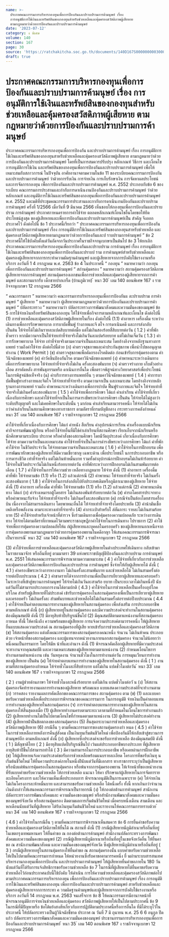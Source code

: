 ```yaml
---
name: >-
  ประกาศคณะกรรมการบริหารกองทุนเพื่อการป้องกันและปราบปรามการค้ามนุษย์ เรื่อง
  การอนุมัติการใช้เงินและทรัพย์สินของกองทุนสำหรับช่วยเหลือและคุ้มครองสวัสดิภาพผู้เสียหาย
  ตามกฎหมายว่าด้วยการป้องกันและปราบปรามการค้ามนุษย์
date: '2023-07-12'
category: ง พิเศษ
volume: 140
section: 167
page: 30
source: 'https://ratchakitcha.soc.go.th/documents/140D167S0000000003000.pdf'
draft: true
---
```


# ประกาศคณะกรรมการบริหารกองทุนเพื่อการป้องกันและปราบปรามการค้ามนุษย์ เรื่อง การอนุมัติการใช้เงินและทรัพย์สินของกองทุนสำหรับช่วยเหลือและคุ้มครองสวัสดิภาพผู้เสียหาย ตามกฎหมายว่าด้วยการป้องกันและปราบปรามการค้ามนุษย์

ประกาศคณะกรรมการบริหารกองทุนเพื่อการป้องกัน และปราบปรามการค้ามนุษย์ เรื่อง การอนุมัติการใช้เงินและทรัพย์สินของกองทุนสาหรับช่วยเหลือและคุ้มครองสวัสดิภาพผู้เสียหาย ตามกฎหมายว่าด้วยการป้องกันและปราบปรามการค้ามนุษย์ โดยที่เป็นการสมควรปรับปรุง หลักเกณฑ์ วิธีการ และเงื่อนไขการอนุมัติการใช้เงิน และทรัพย์สินของกองทุนเพื่อการป้องกันและปราบปรามการค้ามนุษย์ เพื่อให้เหมาะสมกับสภาวการณ์ ในปัจจุบัน อาศัยอานาจตามความในข้อ 11 ของระเบียบคณะกรรมการป้องกันและปราบปรามการค้ามนุษย์ ว่าด้วยการรับเงิน การจ่ายเงิน การเก็บรักษาเงิน การจัดหาผลประโยชน์ และการจัดการกองทุน เพื่อการป้องกันและปราบปรามการค้ามนุษย์ พ.ศ. 2552 ประกอบกับข้อ 6 ของระเบียบ คณะกรรมการประสานและกำกับการดาเนินงานป้องกันและปราบปรามการค้ามนุษย์ ว่าด้วยหลักเกณฑ์ และอนุมัติการใช้เงินและทรัพย์สินของกองทุนเพื่อการป้องกันและปราบปรามการค้ามนุษย์ พ.ศ. 2552 และมติที่ประชุมคณะกรรมการประสานและกากับการดาเนินงานป้องกันและปราบปราม การค้ามนุษย์ ครั้งที่ 1/2566 เมื่อวันที่ 9 มีนาคม 2566 เห็นชอบให้กองทุนเพื่อการป้องกันและปราบปราม การค้ามนุษย์ ประกาศกาหนดรายการค่าใช้จ่าย ตลอดหลักเกณฑ์เงื่อนไขอื่นโดยขอให้ยึดประโยชน์สูงสุด ของผู้เสียหายและเพื่อการป้องกันและปราบปรามการค้ามนุษย์เป็น สำคัญ จึงออกประกาศไว้ ดังต่อไปนี้ ข้อ 1 ประกาศนี้เรียกว่า “ ประกาศคณะกรรมการบริหารกองทุนเพื่อการป้องกัน และปราบปรามการค้ามนุษย์ เรื่อง การอนุมัติการใช้เงินและทรัพย์สินของกองทุนสาหรับช่วยเหลือ และคุ้มครองสวัสดิภาพผู้เสียหายตามกฎหมายว่าด้วยการป้องกันและป ราบปรามการค้ามนุษย์ ” ข้อ 2 ประกาศนี้ให้ใช้บังคับตั้งแต่วันถัดจากวันประกาศในราชกิจจานุเบกษาเป็นต้นไป ข้อ 3 ให้ยกเลิกประกาศคณะกรรมการบริหารกองทุนเพื่อการป้องกันและปราบปราม การค้ามนุษย์ เรื่อง การอนุมัติการใช้เงินและทรัพย์สินของกองทุนเพื่อการป้องกันและปราบป ราม การค้ามนุษย์สำหรับช่วยเหลือและคุ้มครองผู้เสียหายจากการกระทำความผิดฐานค้ามนุษย์ และผู้เสียหายจากการบังคับใช้แรงงานหรือบริการ ลงวันที่ 1 4 กรกฎาคม พ.ศ. 2563 ข้อ 4 ในประกาศนี้ “ กองทุน ” หมายความว่า กองทุนเพื่อการป้องกันและปราบปรามการค้ามนุษย์ “ สถำนคุ้มครอง ” หมายความว่า สถานคุ้มครองสวัสดิภาพผู้เสียหายจากการค้ามนุษย์ สถานคุ้มครองเอกชนเพื่อการช่วยเหลือและคุ้มครองผู้เสียหายจากการค้ามนุษย์ และสถานแรกรับ เด็กชายปากเกร็ด (บ้านภูมิเวท) ้ หนา 30 ่ เลม 140 ตอนพิเศษ 167 ง ราชกิจจานุเบกษา 12 กรกฎาคม 2566

“ คณะกรรมการ ” หมายความว่า คณะกรรมการบริหารกองทุนเพื่อการป้องกันแ ละปราบปราม การค้ามนุษย์ “ ผู้เสียหาย ” หมายความว่า ผู้เสียหายตามกฎหมายว่าด้วยการป้องกันและปราบปรามการค้ามนุษย์ “ ปลัดกระทรวง ” หมายความว่า ปลัดกระทรวงการพัฒนาสังคมและความมั่นคงของมนุษย์ ข้อ 5 การใช้จ่ายเงินหรือทรัพย์สินของกองทุน ให้ใช้จ่ายเพื่อกิจการตามหลักเกณฑ์และเงื่อนไข ดังต่อไปนี้ (1) การช่วยเหลือและคุ้มครองสวัสดิภาพผู้เสียหายในเรื่อง ดังต่อไปนี้ (1.1) ค่าอาหาร เครื่องดื่ม ระหว่างเดินทางเพื่อการรักษาพยาบาล การบาบัดฟื้นฟู ร่างกายและจิ ตใจ การดาเนินคดี และการส่งกลับ เป็นต้น ให้จ่ายได้ไม่เกินรายละแปดสิบบาทต่อมื้อ แต่ไม่เกินสองร้อยสี่สิบบาทต่อวัน ( 1.2 ) ค่าที่พักชั่วคราว หากมีความจาเป็นให้จ่ายเท่าที่จ่ายจริงไม่เกินวันละแปดร้อยบาท แต่ไม่เกินเจ็ดวัน ( 1.3 ) ค่าการรักษาพยาบาล ให้จ่าย เท่าที่จ่ายจริงตามความจำเป็นและเหมาะสม โดยอ้างอิงจากหลักฐานทางการแพทย์ รวมถึงค่าใช้จ่าย ดังต่อไปนี้ด้วย (ก) ค่าตรวจสุขภาพและค่าประกันสุขภาพ เพื่อนำไปขออนุญาตทำงาน ( Work Permit ) (ข) ค่าตรวจสุขภาพเพื่อคัดกรองโรคติดต่อ ก่อนเข้ารับการคุ้มครองตาม คำวินิจฉัยของแพทย์ (ค) ค่าวัคซีนป้องกันโรค ตามคาวินิจฉัยของแพทย์ (ง) ค่าพาหนะระหว่างเดินทางเพื่อการรักษาพยาบาล ให้จ่ายเท่าที่จ่ายจริงไม่เกิน ครั้งละสองพันบาท (จ) ค่าตรวจร่างกาย เก็บตัวอย่างเลือด สารคัดหลั่ง สารพันธุกรรมหรือ ดาเนินการอื่นใด เพื่อตรวจพิสูจน์ทางวิทยาศาสตร์เพื่อประโยชน์ในการพิสูจน์ข้อเท็จจริง (ฉ) ค่าบริการทางการแพทย์อื่น ๆ ตามคาวินิจฉัยของแพทย์ ( 1.4 ) ค่าการบาบัดฟื้นฟูทางร่างกายและจิตใจ ให้จ่ายเท่าที่จ่ายจริง ตามความจาเป็น และเหมาะสม โดยอ้างอิงจากหลักฐานทางการแพทย์ รวมถึง ค่าพาหนะระหว่างเดินทางเพื่อการบำบัด ฟื้นฟูร่างกายและจิตใจ ให้จ่ายเท่าที่จ่ายจริงไม่เกินครั้งละสองพันบาท ( 1.5 ) ค่าใช้จ่ายเพื่อการศึกษา ได้แก่ ค่าเล่าเรียน ค่าใช้จ่ายที่เกี่ยวเนื่องกับการศึกษา และค่าใช้จ่ายที่จาเป็นในการดารงชีพระหว่างการศึกษา เป็นต้น ให้จ่ายได้ไม่สูงกว่าระดับปริญญาตรี และไม่เคยศึกษาในระดับนั้น ๆ มาก่อน ค่าเล่าเรียนตามวรรคหนึ่ง ให้จ่ายได้ไม่เกินกว่าค่าเล่าเรียนในสถานศึกษาของทางราชการ ตามอัตราที่กรมบัญชีกลาง กระทรวงการคลังกำหนด ้ หนา 31 ่ เลม 140 ตอนพิเศษ 167 ง ราชกิจจานุเบกษา 12 กรกฎาคม 2566

ค่าใช้จ่ายที่เกี่ยวเนื่องกับการศึกษา ได้แก่ ค่าหนัง สือเรียน ค่าอุปกรณ์การเรียน ค่าเครื่องแบบนักเรียน ค่ากิจกรรมพัฒนาผู้เรียน หรือค่าใช้จ่ายอื่นที่มิใช่ค่าเล่าเรียนที่สถานศึกษา เรียกเก็บจากนักเรียนหรือนักศึกษาตามระเบียบ ประกาศ หรือคำสั่งของสถานศึกษา โดยมีวัตถุประสงค์ เกี่ยวเนื่องกับการศึกษา ให้จ่าย ตามความจำเป็นและเหมาะสม ค่าใช้จ่ายที่จำเป็นในการดำรงชีพระหว่างการศึกษา ได้แก่ ค่าที่พัก ค่าใช้จ่าย ในชีวิตประจำวัน ให้จ่ายตามความจำเป็นและเหมาะสม ( 1.6 ) ค่าใช้จ่ายในการฝึกอบรม เพื่อการพัฒนาทักษะของผู้เสียหายให้มีความเชี่ยวชาญ เฉพาะด้าน เพื่อประโยชน์ใ นการประกอบอาชีพ หรือการดารงชีวิต เท่าที่จ่ายจริง แต่ไม่เกินห้าหมื่นบาท รวมทั้งค่าอุปกรณ์การฝึกอบรมไม่เกินห้าร้อยบาท ค่าใช้จ่ายในชีวิตประจาวันไม่เกินหนึ่งร้อยบาทต่อวัน ค่าที่พักระหว่างการฝึกอบรมไม่เกินสามพันบาทต่อเดือน ( 1.7 ) ค่าใช้จ่ายในการให้ความช่วย เหลือทางกฎหมาย ให้จ่าย ดังนี้ (1) ค่าอาหาร เครื่องดื่ม ค่าที่พัก ให้จ่ายตามข้อ (1.1) หรือ (1.2) แล้วแต่กรณี (2) ค่าพาหนะ ให้จ่ายเท่าที่จ่ายจริง ไม่เกินครั้งละสองพันบาท ( 1.8 ) ค่าใช้จ่ายในการส่งกลับไปยังประเทศเดิมหรือภูมิลาเนาของผู้เสียหาย ให้จ่าย ดังนี้ (1) ค่าอาหาร เครื่องดื่ม ค่าที่พัก ให้จ่ายตามข้อ (1.1) หรือ (1.2) แล้วแต่กรณี (2) ค่าพาหนะเดินทาง ได้แก่ (ก) ค่าจ้างเหมารถตู้โดยสาร ไม่เกินสองพันห้าร้อยบาทต่อวัน (ข) ค่ารถโดยสารประจาทางหรือค่าพาหนะรับจ้าง ให้จ่ายเท่าที่จ่ายจริง ไม่เกินครั้งละสองพันบาท (ค) กรณีจำเป็นต้องโดยสารเครื่องบิน เนื่องจากไม่สามารถเดินทาง โดยพาหนะอื่นได้ ให้จ่ายเท่าที่จ่ายจริงโดยประหยัด (3) ค่าน้ามันเชื้อเพลิงหรือพลังงาน ตามระยะทางเท่าที่จ่ายจริง (4) ค่ากระเป๋าสำหรับใ ส่สัมภาระ รายละไม่เกินสามร้อยบาท (5) ค่าใช้จ่ายสำหรับเจ้าหน้าที่ตำรวจ ซึ่งร่วมเดินทางเพื่อคุ้มครองความปลอดภัย ระหว่างการเดินทาง ให้จ่ายได้ตามอัตราที่กาหนดไว้ตามพระราชกฤษฎีกาค่าใช้จ่ายในการเดินทาง ไปราชการ (2) ค่าใช้จ่ายเพื่อการคุ้มครองความปลอดภัยให้แ ก่ผู้เสียหายและบุคคลในครอบครัว ของผู้เสียหายนอกเหนือจากการคุ้มครองพยานตามกฎหมายว่าด้วยการคุ้มครองพยานในคดีอาญา ให้เสนอคณะกรรมการพิจารณาเป็นรายกรณี ้ หนา 32 ่ เลม 140 ตอนพิเศษ 167 ง ราชกิจจานุเบกษา 12 กรกฎาคม 2566

(3) ค่าใช้จ่ายเพื่อการช่วยเหลือและคุ้มครองสวัสดิภาพผู้เสียหายในต่างประเทศให้เดินทาง กลับเข้ามาในราชอาณาจักร หรือถิ่นที่อยู่ ตามมาตรา 39 แห่งพระราชบัญญัติป้องกันและปราบปราม การค้ามนุษย์ พ.ศ. 2551 ให้เสนอคณะกรรมการพิจารณาตามความเหมาะสม ( 4 ) ค่าใช้จ่ายที่เกี่ยวกับการช่วยเหลือและคุ้มครองสวัสดิภาพเพื่อการป้องกันและปราบปราม การค้ามนุษย์ ซึ่งจ่ายให้กับผู้เสียหายได้ ดังนี้ ( 4.1 ) ค่าครองชีพระหว่างการหางานทา ไม่เกินครั้งละสามพันบาท และช่วยเหลือได้ ไม่เกินสามครั้งต่อรายต่อปีงบประมาณ ( 4.2 ) ค่าขาดรายได้จากการทำงานเพื่อเป็นการเยียวยาผู้เสียหายและครอบครัว ในระหว่างที่เข้าสู่ขบวนการค้ามนุษย์ ให้จ่ายไม่เกินวันละสามร้อ ยบาท เป็นระยะเวลาไม่เกินหนึ่งปี นับแต่วันที่ไม่สามารถประกอบการงานได้ตามปกติ ( 4.3 ) ค่าใช้จ่ายในการช่วยเหลือเป็นเครื่องอุปโภคบริโภค สำหรับผู้เสียหายที่ไม่ประสงค์ เข้ารับการคุ้มครองในสถานคุ้มครองเพื่อเป็นการเยียวยาผู้เสียหายและครอบครัว ไม่เกินครั้งละ สำมพันบาทและช่วยเหลือได้ไม่เกินสามครั้งต่อรายต่อปีงบประมาณ ( 4.4 ) ค่าใช้จ่ายเป็นค่าตอบแทนการทางานของผู้เสียหายในสถานคุ้มครอง เพื่อส่งเสริม การประกอบอาชีพ ตามหลักเกณฑ์ ดังนี้ (ก) ผู้เสียหายอยู่ในสถานคุ้มครอง และมีความประสงค์จะทำงานในสถานคุ้มครอง ต้องมีคุณสมบัติ ดังนี้ (1) มีอายุสิบห้าปีบริบูรณ์ขึ้นไป (2) มีคุณสมบัติตามตาแหน่งงานที่สถานคุ้มครองกาหนด ทั้งนี้ ให้คานึงถึง ความพร้อมของผู้เสียหาย การแจ้งความประสงค์ตามวรรคหนึ่ง ให้ผู้เสียหายยื่นแบบแสดงความประสงค์ ณ สถานคุ้มครองที่ผู้เสีย หายเข้ารับการช่วยเหลือและคุ้มครองสวัสดิภาพ (ข) ให้สถานคุ้มครอง แต่งตั้งคณะกรรมการของสถานคุ้มครองคณะหนึ่ง จำนวน ไม่เกินห้าคน ประกอบด้วย เจ้าหน้าที่ของสถานคุ้มครอง และผู้แทนจากหน่วยงานภายนอกสถานคุ้มครอง จำนวนไม่น้อยกว่าหนึ่งคนเป็นกรรมการ โดยให้มีห น้าที่และอำนาจ ดังนี้ (1) พิจารณาคัดเลือกผู้เสียหายที่มีความประสงค์จะทางานจากคุณสมบัติ และความเหมาะสมของผู้เสียหายตามตาแหน่งงาน (2) กำหนดเงื่อนไขการทำงานตามตำแหน่งงาน เช่น วันหยุดงาน จำนวนชั่วโมงในการทำงานต่อวัน การหมุนเวียนการทำงานของผู้เสียหาย เป็นต้น (ค) ให้จ่ายค่าตอบแทนการทำงานของผู้เสียหายในสถานคุ้มครอง ดังนี้ ( 1 ) งานตามที่สถานคุ้มครองกำหนด ให้จ่ายชั่วโมงละยี่สิบห้าบาท แต่ไม่เกิน แปดชั่วโมงต่อวัน ้ หนา 33 ่ เลม 140 ตอนพิเศษ 167 ง ราชกิจจานุเบกษา 12 กรกฎาคม 2566

( 2 ) งานผู้ช่วยด้านภาษา ให้จ่ายชั่วโมงละหนึ่งร้อยบาท แต่ไม่เกิน แปดชั่วโมงต่อวั น (ง) ให้สถานคุ้มครองจัดทำรายงานผลการทำงานของผู้เสียหาย พร้อมแนบ แบบแสดงความประสงค์ที่จะทำงานตาม (ก) วรรคสอง รายงานผลการคัดเลือกของคณะกรรมการของ สถานคุ้มครอง ตาม (ข) (1) และแบบคาขอรับความช่วยเหลือเพื่อประกอบการพิจารณาของคณะกรรมการ ในการอนุมัติ จ่ายเงินเป็นค่าตอบแทนการทำงานของผู้เสียหายในสถานคุ้มครอง (จ) การจ่ายค่าตอบแทนการทางานของผู้เสียหายในสถานคุ้มครองให้สิ้นสุดลงเมื่อ (1) ผู้เสียหายทำงานครบตามระยะเวลาตามที่กำหนดในเงื่อนไขการทำงานแล้ว (2) ผู้เสียหายทำงานไม่เป็นไปตามเงื่อนไขที่กำหนดตามตาแหน่งงาน (3) ผู้เสียหายไม่ประสงค์ทำงาน (4) ผู้เสียหายฝ่าฝืนข้อตกลงของสถานคุ้มครอง (5) สิ้นสุดกระบวนการช่วยเหลือและคุ้มครองสวัสดิภาพผู้เสียหาย (6) กรณีอื่น ๆ ตามที่คณะกรรมการของสถานคุ้มครองกำ หนด ( 4.5 ) ค่าใช้จ่ายในการช่วยเหลือภายหลังการคืนสู่สังคม เป็นเงินทุนเริ่มต้นชีวิตใหม่ เพื่อป้องกันมิให้กลับเข้าสู่ขบวนการค้ามนุษย์อีก ตามหลักเกณฑ์ ดังนี้ (ก) ผู้เสียหายซึ่งประสงค์จะขอรับการช่วยเหลือ ต้องมีคุณสมบัติ ดังนี้ ( 1 ) มีสัญชาติไทย ( 2 ) มีอายุสิบแปดปีบริบูรณ์ขึ้นไป เว้นแต่ประกอบอาชีพบางประเภท ที่ผู้เสียหายอายุสิบห้าปีขึ้นไปสามารถทำได้ ( 3 ) มีความสามารถในการประกอบอาชีพ หรือเคยผ่านการฝึกอาชีพ (ข) ให้ผู้เสียหายแจ้งความประสงค์ขอรับการช่วยเหลือพร้อมแนบรายละเอียด โครงการที่ขอรับเงินทุ นเริ่มต้นชีวิตใหม่ ให้ยื่นความประสงค์ภายในหนึ่งปีนับแต่วันที่มีเอกสาร ทางราชการระบุว่าเป็นผู้เสียหาย หรือนับแต่พ้นการคุ้มครองในสถานคุ้มครอง หรือพ้นจากการคุ้มครองพยาน ให้เจ้าหน้าที่ของหน่วยงานที่รับแบบคำขอรับความช่วยเหลือ ให้การช่วยเหลือ แนะนา ให้คา ปรึกษาแก่ผู้เสียหายในการจัดทารายละเอียดโครงการ และให้ความเห็นเพื่อประกอบการ พิจารณาอนุมัติเป็นการเฉพาะราย (ค) ให้จ่ายเงินไม่เกินโครงการละห้าหมื่นบาท และสามารถขอรับความช่วยเหลือ ได้หนึ่งครั้ง ทั้งนี้ หากเกินกว่าจำนวนเงินดังกล่าวให้เสนอคณะกรรมการพิจารณาเป็นรายกรณี (ง) ให้กองต่อต้านการค้ามนุษย์ สานักงานปลัดกระทรวงการพัฒนาสังคมและ ความมั่นคงของมนุษย์ หรือสำนักงานพัฒนาสังคมและความมั่นคงของมนุษย์จังหวัด หรือสถานคุ้มครอง ติดตามผลการเริ่มต้นชีวิตใหม่ เมื่อครบหนึ่งเดือน สามเดือน และหกเดือนนับแต่วันที่ผู้เสียหาย ได้รับเงินทุนเริ่มต้นชีวิตใหม่ และรายงานให้คณะกรรมการทราบด้วย ้ หนา 34 ่ เลม 140 ตอนพิเศษ 167 ง ราชกิจจานุเบกษา 12 กรกฎาคม 2566

( 4.6 ) ค่าใช้จ่ายในกรณีอื่น ๆ ตามที่คณะกรรมการพิจารณาเห็นสมควร ข้อ 6 การยื่นคำขอรับความช่วยเหลือและคุ้มครองสวัสดิภาพให้ยื่นได้ ณ สถานที่ ดังนี้ (1) กรณีผู้เสียหายมีภูมิลำเนาหรือถิ่นที่อยู่ในเขตกรุงเทพมหานคร ให้ยื่นคำขอ ณ กองต่อต้านการค้ามนุษย์ สำนักงานปลัดกระทรวงการพัฒนาสังคมและความมั่นคงของมนุษย์ (2) กรณีผู้เสียหายมีภูมิลาเนาหรือถิ่นที่อยู่ในเขตจังหวัดอื่น ให้ยื่นคาขอ ณ สานักงานพัฒนาสังคม และความมั่นคงของมนุษย์จังหวัด ซึ่งผู้เสียหายมีภูมิลำเนาหรือถิ่นที่อยู่ ( 3 ) กรณีผู้เสียหายอยู่ในสถานคุ้มครองให้ยื่นคำขอ ณ สถานคุ้มครองนั้น แบบคำขอรับความช่วยเหลือ ให้เป็นไปตามที่คณะกรรมการกำหนด ให้หน่วยงานซึ่งรับคาขอตามวรรคหนึ่ง ยื่ นผ่านระบบสารสนเทศบริหารงานกองทุนเพื่อการป้องกัน และปราบปรามการค้ามนุษย์ ให้ผู้เสียหายยื่นคำขอภายใน 180 วัน นับแต่วันที่ได้รับการแจ้งสิทธิการขอรับความช่วยเหลือ ข้อ 7 ในกรณีที่ผู้เสียหายได้ยื่นคาขอรับความช่วยเหลือไว้ก่อนประกาศฉบับนี้ใช้บังคับ ให้ดำเนิน การให้ความช่วยเหลือและคุ้มครองสวัสดิภาพต่อไป ตามประกาศคณะกรรมการบริหารกองทุน เพื่อการป้องกันและปราบปรามการค้ามนุษย์ เรื่อง การอนุมัติการใช้เงินและทรัพย์สินของกองทุน เพื่อการป้องกันและปราบปรามการค้ามนุษย์ สาหรับช่วยเหลือและคุ้มครองผู้เสียหายจากการกระทา ค วามผิดฐานค้ามนุษย์และผู้เสียหายจากการบังคับใช้แรงงานหรือบริการ ลงวันที่ 14 กรกฎาคม พ.ศ. 2563 จนเสร็จการ ข้อ 8 ให้คณะกรรมการมีอานาจหน้าที่พิจารณาอนุมัติการจ่ายเงินช่วยเหลือและคุ้มครอง สวัสดิภาพผู้เสียหายให้เป็นไปตามประกาศนี้ ข้อ 9 ในกรณีที่มีปัญหาหรือ ข้อโต้แย้งสงสัยเกี่ยวกับการปฏิบัติตามประกาศนี้หรือการอื่นใด ที่มิได้ระบุไว้ในประกาศนี้ ให้ปลัดกระทรวงเป็นผู้วินิจฉัยชี้ขาด ประกาศ ณ วันที่ 7 มิ ถุนายน พ.ศ. 25 6 6 อนุกูล ปีดแก้ว ปลัดกระทรวงการพัฒนาสังคมและความมั่นคงของมนุษย์ ประธานกรรมการบริหารกองทุนเพื่อการป้องกันและปราบปรามการค้ามนุษย์ ้ หนา 35 ่ เลม 140 ตอนพิเศษ 167 ง ราชกิจจานุเบกษา 12 กรกฎาคม 2566
